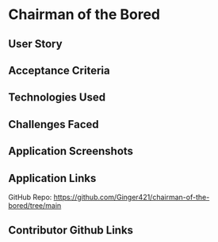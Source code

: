 # Chairman of the Bored

## User Story

## Acceptance Criteria

## Technologies Used

## Challenges Faced

## Application Screenshots

## Application Links
GitHub Repo: https://github.com/Ginger421/chairman-of-the-bored/tree/main

## Contributor Github Links
